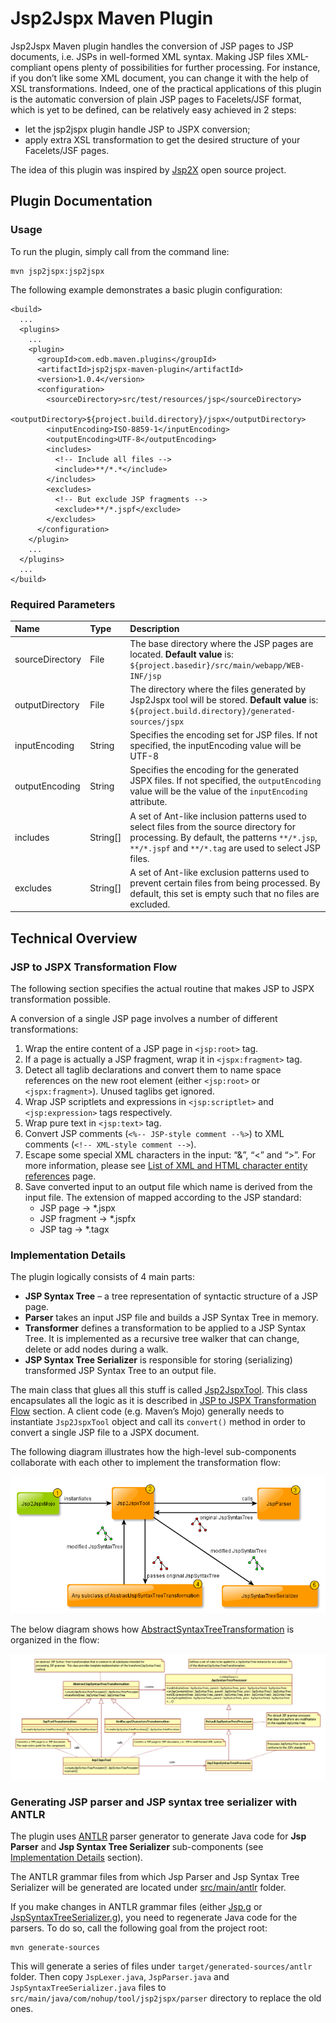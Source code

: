 # Jsp2Jspx Maven Plugin

Jsp2Jspx Maven plugin handles the conversion of JSP pages to JSP documents, i.e. JSPs in well-formed XML syntax.
Making JSP files XML-compliant opens plenty of possibilities for further processing. For instance, if you don’t like some XML document,
you can change it with the help of XSL transformations. Indeed, one of the practical applications of this plugin is
the automatic conversion of plain JSP pages to Facelets/JSF format, which is yet to be defined, can be relatively easy achieved in 2 steps:

- let the jsp2jspx plugin handle JSP to JSPX conversion;
- apply extra XSL transformation to get the desired structure of your Facelets/JSF pages.

The idea of this plugin was inspired by [Jsp2X](http://code.google.com/p/jsp2x) open source project.

## Plugin Documentation

### Usage

To run the plugin, simply call from the command line:

```
mvn jsp2jspx:jsp2jspx
```

The following example demonstrates a basic plugin configuration:

```
<build>
  ...
  <plugins>
    ...
    <plugin>
      <groupId>com.edb.maven.plugins</groupId>
      <artifactId>jsp2jspx-maven-plugin</artifactId>
      <version>1.0.4</version>
      <configuration>
        <sourceDirectory>src/test/resources/jsp</sourceDirectory>
        <outputDirectory>${project.build.directory}/jspx</outputDirectory>
        <inputEncoding>ISO-8859-1</inputEncoding>
        <outputEncoding>UTF-8</outputEncoding>
        <includes>
          <!-- Include all files -->
          <include>**/*.*</include>
        </includes>
        <excludes>
          <!-- But exclude JSP fragments -->
          <exclude>**/*.jspf</exclude>
        </excludes>
      </configuration>
    </plugin>
    ...
  </plugins>
  ...
</build>
```

### Required Parameters

| Name | Type | Description |
|:-----|:-----|:------------|
| sourceDirectory | File | The base directory where the JSP pages are located. **Default value** is: `${project.basedir}/src/main/webapp/WEB-INF/jsp` |
| outputDirectory | File | The directory where the files generated by Jsp2Jspx tool will be stored. **Default value** is: `${project.build.directory}/generated-sources/jspx` |
| inputEncoding | String | Specifies the encoding set for JSP files. If not specified, the inputEncoding value will be UTF-8 |
| outputEncoding | String | Specifies the encoding for the generated JSPX files. If not specified, the `outputEncoding` value will be the value of the `inputEncoding` attribute. |
| includes | String[] | A set of Ant-like inclusion patterns used to select files from the source directory for processing. By default, the patterns `**/*.jsp`, `**/*.jspf` and `**/*.tag` are used to select JSP files. |
| excludes | String[] | A set of Ant-like exclusion patterns used to prevent certain files from being processed. By default, this set is empty such that no files are excluded. |

## Technical Overview

### JSP to JSPX Transformation Flow

The following section specifies the actual routine that makes JSP to JSPX transformation possible.

A conversion of a single JSP page involves a number of different transformations:

1. Wrap the entire content of a JSP page in `<jsp:root>` tag.
2. If a page is actually a JSP fragment, wrap it in `<jspx:fragment>` tag.
3. Detect all taglib declarations and convert them to name space references on the new root element
(either `<jsp:root>` or `<jspx:fragment>`). Unused taglibs get ignored.
4. Wrap JSP scriptlets and expressions in `<jsp:scriptlet>` and `<jsp:expression>` tags respectively.
5. Wrap pure text in `<jsp:text>` tag.
6. Convert JSP comments (`<%-- JSP-style comment --%>`) to XML comments (`<!-- XML-style comment -->`).
7. Escape some special XML characters in the input: “&”, “<” and “>”.
For more information, please see [List of XML and HTML character entity references](http://en.wikipedia.org/wiki/List_of_XML_and_HTML_character_entity_references) page.
8. Save converted input to an output file which name is derived from the input file. The extension of mapped according to the JSP standard:
   - JSP page     -> *.jspx
   - JSP fragment -> *.jspfx
   - JSP tag      -> *.tagx

### Implementation Details

The plugin logically consists of 4 main parts:

- **JSP Syntax Tree** – a tree representation of syntactic structure of a JSP page.
- **Parser** takes an input JSP file and builds a JSP Syntax Tree in memory.
- **Transformer** defines a transformation to be applied to a JSP Syntax Tree. It is implemented as a recursive
tree walker that can change, delete or add nodes during a walk.
- **JSP Syntax Tree Serializer** is responsible for storing (serializing) transformed JSP Syntax Tree to an output file.

The main class that glues all this stuff is called [Jsp2JspxTool](../master/src/main/java/com/nohup/tool/jsp2jspx/transformation/Jsp2JspxTool.java).
This class encapsulates all the logic as it is described in [JSP to JSPX Transformation Flow](#jsp-to-jspx-transformation-flow) section.
A client code (e.g. Maven’s Mojo) generally needs to instantiate `Jsp2JspxTool` object and call its `convert()` method
in order to convert a single JSP file to a JSPX document.

The following diagram illustrates how the high-level sub-components collaborate with each other to implement the transformation flow:

![image](https://raw.githubusercontent.com/dkoval/jsp2jspx-maven-plugin/master/images/jsp-transformation-flow.png)

The below diagram shows how [AbstractSyntaxTreeTransformation](../master/src/main/java/com/nohup/tool/jsp2jspx/transformation/AbstractJspSyntaxTreeTransformation.java) is organized in the flow:

![image](https://raw.githubusercontent.com/dkoval/jsp2jspx-maven-plugin/master/images/jsp-syntax-tree-transformation.png)

### Generating JSP parser and JSP syntax tree serializer with ANTLR

The plugin uses [ANTLR](http://www.antlr.org/) parser generator to generate Java code for **Jsp Parser** and **Jsp Syntax Tree Serializer**
sub-components (see [Implementation Details](#implementation-details) section).

The ANTLR grammar files from which Jsp Parser and Jsp Syntax Tree Serializer will be generated are located under [src/main/antlr](../master/src/main/antlr) folder.

If you make changes in ANTLR grammar files (either [Jsp.g](../master/src/main/antlr/Jsp.g) or [JspSyntaxTreeSerializer.g](../master/src/main/antlr/JspSyntaxTreeSerializer.g)),
you need to regenerate Java code for the parsers. To do so, call the following goal from the project root:

```
mvn generate-sources
```

This will generate a series of files under `target/generated-sources/antlr` folder.
Then copy `JspLexer.java`, `JspParser.java` and `JspSyntaxTreeSerializer.java` files to `src/main/java/com/nohup/tool/jsp2jspx/parser` directory
to replace the old ones.

